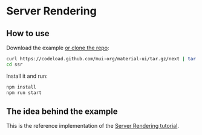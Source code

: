 # Server Rendering

## How to use

Download the example [or clone the repo](https://github.com/mui-org/material-ui):

```sh
curl https://codeload.github.com/mui-org/material-ui/tar.gz/next | tar -xz --strip=2  material-ui-next/examples/ssr
cd ssr
```

Install it and run:

```sh
npm install
npm run start
```

## The idea behind the example

This is the reference implementation of the [Server Rendering tutorial](https://material-ui.com/guides/server-rendering/).
